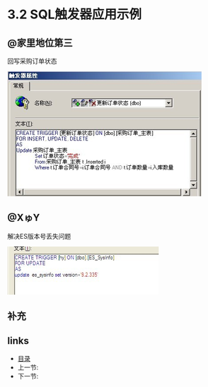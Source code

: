 # 3.2 SQL触发器应用示例

## @家里地位第三
回写采购订单状态
  
![](images/3.2.1.jpg?raw=true)

## @XゅY
解决ES版本号丢失问题
  
![](images/3.2.2.jpg?raw=true)

## 补充

## links
  * [目录](<preface.md>)
  * 上一节: [](<03.1.md>)
  * 下一节: [](<03.3.md>)
